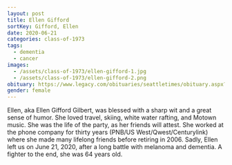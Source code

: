 ```yaml
---
layout: post
title: Ellen Gifford
sortKey: Gifford, Ellen
date: 2020-06-21
categories: class-of-1973
tags:
  - dementia
  - cancer
images:
  - /assets/class-of-1973/ellen-gifford-1.jpg
  - /assets/class-of-1973/ellen-gifford-2.png
obituary: https://www.legacy.com/obituaries/seattletimes/obituary.aspx?n=ellen-gifford-gilbert&pid=196482977
gender: female
---
```

Ellen, aka Ellen Gifford Gilbert, was blessed with a sharp wit and a great sense of humor. She loved travel, skiing, white water rafting, and Motown music. She was the life of the party, as her friends will attest. She worked at the phone company for thirty years (PNB/US West/Qwest/Centurylink) where she made many lifelong friends before retiring in 2006. Sadly, Ellen left us on June 21, 2020, after a long battle with melanoma and dementia. A fighter to the end, she was 64 years old.
